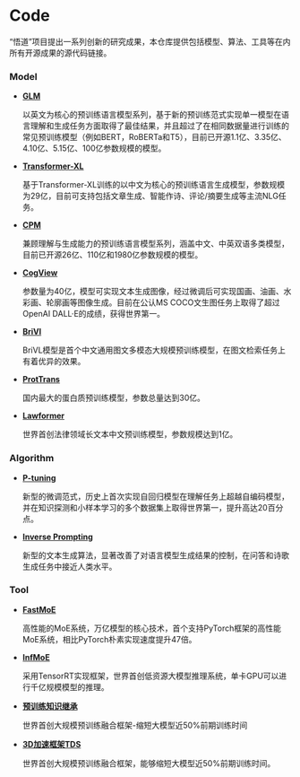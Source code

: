 # Code
“悟道”项目提出一系列创新的研究成果，本仓库提供包括模型、算法、工具等在内所有开源成果的源代码链接。

### Model
* **[GLM](https://github.com/BAAI-WuDao/GLM)**

  以英文为核心的预训练语言模型系列，基于新的预训练范式实现单一模型在语言理解和生成任务方面取得了最佳结果，并且超过了在相同数据量进行训练的常见预训练模型（例如BERT，RoBERTa和T5），目前已开源1.1亿、3.35亿、4.10亿、5.15亿、100亿参数规模的模型。

* **[Transformer-XL](https://github.com/BAAI-WuDao/Chinese-Transformer-XL)**
  
  基于Transformer-XL训练的以中文为核心的预训练语言生成模型，参数规模为29亿，目前可支持包括文章生成、智能作诗、评论/摘要生成等主流NLG任务。

* **[CPM](https://github.com/BAAI-WuDao/CPM)**

  兼顾理解与生成能力的预训练语言模型系列，涵盖中文、中英双语多类模型，目前已开源26亿、110亿和1980亿参数规模的模型。
  
* **[CogView](https://github.com/BAAI-WuDao/CogView)**
  
  参数量为40亿，模型可实现文本生成图像，经过微调后可实现国画、油画、水彩画、轮廓画等图像生成。目前在公认MS COCO文生图任务上取得了超过OpenAI DALL·E的成绩，获得世界第一。
  
* **[BriVl](https://github.com/BAAI-WuDao/BriVl)**

  BriVL模型是首个中文通用图文多模态大规模预训练模型，在图文检索任务上有着优异的效果。

* **[ProtTrans](https://github.com/BAAI-WuDao/ProteinLM)**

  国内最大的蛋白质预训练模型，参数总量达到30亿。
  
* **[Lawformer](https://github.com/BAAI-WuDao/LegalPLMs)**

  世界首创法律领域长文本中文预训练模型，参数规模达到1亿。

### Algorithm
* **[P-tuning](https://github.com/BAAI-WuDao/P-tuning)**
 
  新型的微调范式，历史上首次实现自回归模型在理解任务上超越自编码模型，并在知识探测和小样本学习的多个数据集上取得世界第一，提升高达20百分点。

* **[Inverse Prompting](https://github.com/BAAI-WuDao/iPrompt)**
  
  新型的文本生成算法，显著改善了对语言模型生成结果的控制，在问答和诗歌生成任务中接近人类水平。

### Tool
* **[FastMoE](https://github.com/BAAI-WuDao/fastmoe)**
  
  高性能的MoE系统，万亿模型的核心技术，首个支持PyTorch框架的高性能MoE系统，相比PyTorch朴素实现速度提升47倍。

* **[InfMoE](https://github.com/BAAI-WuDao/InfMoE)**

  采用TensorRT实现框架，世界首创低资源大模型推理系统，单卡GPU可以进行千亿规模模型的推理。
  
* **[预训练知识继承](https://github.com/BAAI-WuDao/Knowledge-Inheritance)**

  世界首创大规模预训练融合框架-缩短大模型近50%前期训练时间

* **[3D加速框架TDS](https://github.com/BAAI-WuDao/TDS)**

  世界首创大规模预训练融合框架，能够缩短大模型近50%前期训练时间。


